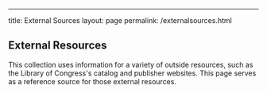 ---
title: External Sources
layout: page
permalink: /externalsources.html

## External Resources  

This collection uses information for a variety of outside resources, such as the Library of Congress's catalog and publisher websites. This page serves as a reference source for those external resources.

